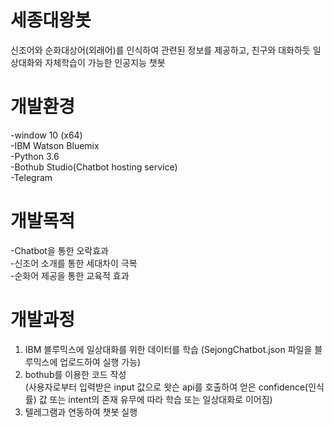 # 세종대왕봇                                                                                                                           

신조어와 순화대상어(외래어)를 인식하여 관련된 정보를 제공하고, 친구와 대화하듯 일상대화와 자체학습이 가능한 인공지능 챗봇

# 개발환경                                                                                                                                  
-window 10 (x64)                                                                                                                           
-IBM Watson Bluemix                                                                                                                       
-Python 3.6                                                                                                                               
-Bothub Studio(Chatbot hosting service)                                                                                                   
-Telegram                                                                                                                                 

# 개발목적  

-Chatbot을 통한 오락효과                                                                                                                     
-신조어 소개를 통한 세대차이 극복                                                                                                             
-순화어 제공을 통한 교육적 효과                                                                                                               

# 개발과정

1. IBM 블루믹스에 일상대화를 위한 데이터를 학습 (SejongChatbot.json 파일을 블루믹스에 업로드하여 실행 가능)                                                                                                                       
2. bothub를 이용한 코드 작성                                                                                                                       
(사용자로부터 입력받은 input 값으로 왓슨 api를 호출하여 얻은 confidence(인식률) 값 또는 intent의 존재 유무에 따라 학습 또는 일상대화로 이어짐)       
3. 텔레그램과 연동하여 챗봇 실행                                                                                                                       
